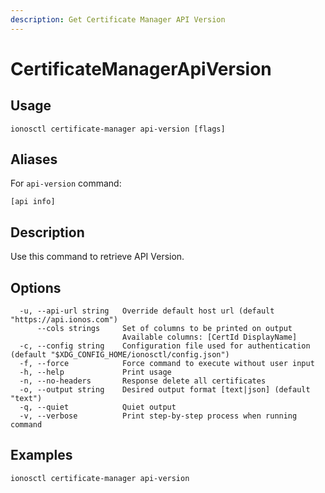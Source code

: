 ```yaml
---
description: Get Certificate Manager API Version
---
```


# CertificateManagerApiVersion

## Usage

```text
ionosctl certificate-manager api-version [flags]
```

## Aliases

For `api-version` command:

```text
[api info]
```

## Description

Use this command to retrieve API Version.

## Options

```text
  -u, --api-url string   Override default host url (default "https://api.ionos.com")
      --cols strings     Set of columns to be printed on output 
                         Available columns: [CertId DisplayName]
  -c, --config string    Configuration file used for authentication (default "$XDG_CONFIG_HOME/ionosctl/config.json")
  -f, --force            Force command to execute without user input
  -h, --help             Print usage
  -n, --no-headers       Response delete all certificates
  -o, --output string    Desired output format [text|json] (default "text")
  -q, --quiet            Quiet output
  -v, --verbose          Print step-by-step process when running command
```

## Examples

```text
ionosctl certificate-manager api-version
```

